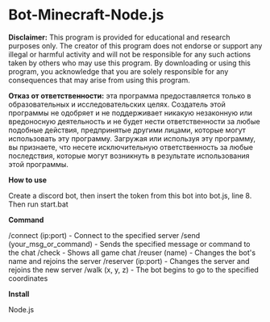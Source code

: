 # Bot-Minecraft-Node.js

**Disclaimer:** This program is provided for educational and research purposes only. The creator of this program does not endorse or support any illegal or harmful activity and will not be responsible for any such actions taken by others who may use this program. By downloading or using this program, you acknowledge that you are solely responsible for any consequences that may arise from using this program.

**Отказ от ответственности:** эта программа предоставляется только в образовательных и исследовательских целях. Создатель этой программы не одобряет и не поддерживает никакую незаконную или вредоносную деятельность и не будет нести ответственности за любые подобные действия, предпринятые другими лицами, которые могут использовать эту программу. Загружая или используя эту программу, вы признаете, что несете исключительную ответственность за любые последствия, которые могут возникнуть в результате использования этой программы.

**How to use**

Create a discord bot, then insert the token from this bot into bot.js, line 8. Then run start.bat

**Command**

/connect (ip:port) - Connect to the specified server
/send (your_msg_or_command) - Sends the specified message or command to the chat
/check - Shows all game chat
/reuser (name) - Changes the bot's name and rejoins the server
/reserver (ip:port) - Changes the server and rejoins the new server
/walk (x, y, z) - The bot begins to go to the specified coordinates

**Install**

Node.js

